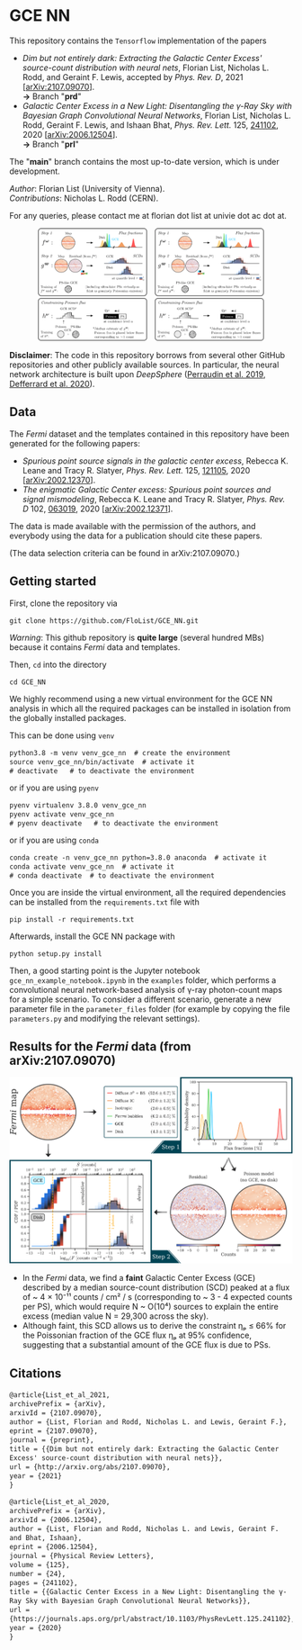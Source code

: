 
# GCE NN
This repository contains the `Tensorflow` implementation of the papers
* *Dim but not entirely dark: Extracting the Galactic Center Excess' source-count distribution with neural nets*, Florian List, Nicholas L. Rodd, and Geraint F. Lewis,  accepted by *Phys. Rev. D*, 2021 [[arXiv:2107.09070](https://arxiv.org/abs/2107.09070)]. <br>
 **→** Branch "**prd**"  
* *Galactic Center Excess in a New Light: Disentangling the γ-Ray Sky with Bayesian Graph Convolutional Neural Networks*, Florian List, Nicholas L. Rodd, Geraint F. Lewis, and Ishaan Bhat, *Phys. Rev. Lett.* 125, [241102](https://journals.aps.org/prl/abstract/10.1103/PhysRevLett.125.241102), 2020 [[arXiv:2006.12504](https://arxiv.org/abs/2006.12504)]. <br>
 **→** Branch "**prl**"  

The "**main**" branch contains the most up-to-date version, which is under development.

*Author*: Florian List (University of Vienna). <br>
*Contributions*: Nicholas L. Rodd (CERN).
   
For any queries, please contact me at florian dot list at univie dot ac dot at.

<p align="center">
<img src="https://github.com/FloList/GCE_NN/blob/main/pngs/nn_sketch.png" height="200"/>
&ensp;
<img src="https://github.com/FloList/GCE_NN/blob/prl/pngs/NN_sketch.png" height="200"/>
<p/>

**Disclaimer**:
The code in this repository borrows from several other GitHub repositories and other publicly available sources.
In particular, the neural network architecture is built upon *DeepSphere* ([Perraudin et al. 2019](http://arxiv.org/abs/1810.12186), [Defferrard et al. 2020](https://openreview.net/pdf?id=B1e3OlStPB)).

## Data
The *Fermi* dataset and the templates contained in this repository have been generated for the following papers:
* *Spurious point source signals in the galactic center excess*, Rebecca K. Leane and Tracy R. Slatyer, *Phys. Rev. Lett.* 125, [121105](https://link.aps.org/doi/10.1103/PhysRevLett.125.121105), 2020
[[arXiv:2002.12370](http://arxiv.org/abs/2002.12370)].
* *The enigmatic Galactic Center excess: Spurious point sources and signal mismodeling*, Rebecca K. Leane and Tracy R. Slatyer, *Phys. Rev. D* 102, [063019](https://link.aps.org/doi/10.1103/PhysRevD.102.063019), 2020 [[arXiv:2002.12371](http://arxiv.org/abs/2002.12371)].
 
The data is made available with the permission of the authors, and everybody using the data for a publication should cite these papers.

(The data selection criteria can be found in arXiv:2107.09070.)

## Getting started
First, clone the repository via
````
git clone https://github.com/FloList/GCE_NN.git
````
*Warning*: This github repository is **quite large** (several hundred MBs) because it contains *Fermi* data and templates.

Then, ``cd`` into the directory
````
cd GCE_NN
````

We highly recommend using a new virtual environment for the GCE NN analysis in which all the required packages can be installed 
in isolation from the globally installed packages.

This can be done using ```venv```
````
python3.8 -m venv venv_gce_nn  # create the environment
source venv_gce_nn/bin/activate  # activate it
# deactivate   # to deactivate the environment
````
or if you are using ```pyenv```
```
pyenv virtualenv 3.8.0 venv_gce_nn
pyenv activate venv_gce_nn
# pyenv deactivate   # to deactivate the environment
```
or if you are using ```conda```
````
conda create -n venv_gce_nn python=3.8.0 anaconda  # activate it
conda activate venv_gce_nn  # activate it
# conda deactivate  # to deactivate the environment
````
Once you are inside the virtual environment, all the required dependencies can be installed from the ```requirements.txt```
file with
```
pip install -r requirements.txt
```
Afterwards, install the GCE NN package with
````
python setup.py install
````

Then, a good starting point is the Jupyter notebook ```gce_nn_example_notebook.ipynb``` in the ```examples``` folder, which performs a convolutional neural network-based analysis of γ-ray photon-count maps for a simple scenario. To consider a different scenario, generate a new parameter file in the ```parameter_files``` folder (for example by copying the file ```parameters.py``` and modifying the relevant settings). 

## Results for the *Fermi* data (from arXiv:2107.09070)
<p align="center">
<img src="https://github.com/FloList/GCE_NN/blob/main/pngs/fermi_plot.png" width="600"/>
<p/>

* In the *Fermi* data, we find a **faint** Galactic Center Excess (GCE) described by a median source-count distribution (SCD) peaked at a flux of ~ 4 × 10⁻¹¹ counts / cm² / s (corresponding to ~ 3 - 4 expected counts per PS), which would require N ~ O(10⁴) sources to explain the entire excess (median value N = 29,300 across the sky). 
* Although faint, this SCD allows us to derive the constraint ηₚ ≤ 66% for the Poissonian fraction of the GCE flux ηₚ at 95% confidence, suggesting that a substantial amount of the GCE flux is due to PSs.

## Citations
```
@article{List_et_al_2021,
archivePrefix = {arXiv},
arxivId = {2107.09070},
author = {List, Florian and Rodd, Nicholas L. and Lewis, Geraint F.},
eprint = {2107.09070},
journal = {preprint},
title = {{Dim but not entirely dark: Extracting the Galactic Center Excess' source-count distribution with neural nets}},
url = {http://arxiv.org/abs/2107.09070},
year = {2021}
}
```

```
@article{List_et_al_2020,
archivePrefix = {arXiv},
arxivId = {2006.12504},
author = {List, Florian and Rodd, Nicholas L. and Lewis, Geraint F. and Bhat, Ishaan},
eprint = {2006.12504},
journal = {Physical Review Letters},
volume = {125},
number = {24},
pages = {241102},
title = {{Galactic Center Excess in a New Light: Disentangling the γ-Ray Sky with Bayesian Graph Convolutional Neural Networks}},
url = {https://journals.aps.org/prl/abstract/10.1103/PhysRevLett.125.241102},
year = {2020}
}
```
